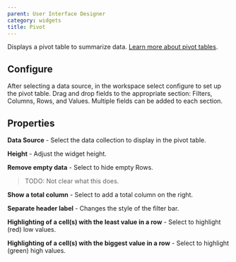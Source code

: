 ```yaml
---
parent: User Interface Designer
category: widgets
title: Pivot
---
```


Displays a pivot table to summarize data. [Learn more about pivot tables](https://www.holistics.io/blog/what-is-a-pivot-table/).

## Configure

After selecting a data source, in the workspace select configure to set up the pivot table. Drag and drop fields to the appropriate section: Filters, Columns, Rows, and Values. Multiple fields can be added to each section.

## Properties

**Data Source** - Select the data collection to display in the pivot table.

**Height** - Adjust the widget height.

**Remove empty data** - Select to hide empty Rows.

> TODO: Not clear what this does.

**Show a total column** - Select to add a total column on the right.

**Separate header label** - Changes the style of the filter bar.

**Highlighting of a cell(s) with the least value in a row** - Select to highlight (red) low values.

**Highlighting of a cell(s) with the biggest value in a row** - Select to highlight (green) high values.
